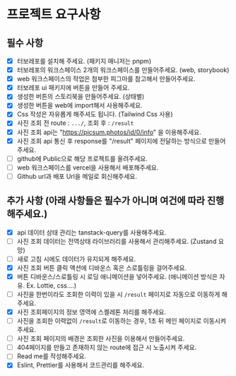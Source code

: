 # 프로젝트 요구사항

## 필수 사항

- [x] 터보레포를 설치해 주세요. (패키지 매니저는 pnpm)
- [x] 터보레포의 워크스페이스 2개의 워크스페이스를 만들어주세요. (web, storybook)
- [x] web 워크스페이스의 작업은 첨부한 피그마를 참고해서 만들어주세요.
- [x] 터보레포 ui 패키지에 버튼을 만들어 주세요.
- [x] 생성한 버튼의 스토리북을 만들어주세요. (상태별)
- [x] 생성한 버튼을 web에 import해서 사용해주세요.
- [x] Css 작성은 자유롭게 해주셔도 됩니다. (Tailwind Css 사용)
- [x] 사진 조회 전 route : `.../`, 조회 후 : `/result`
- [x] 사진 조회 api는 "https://picsum.photos/id/0/info" 을 이용해주세요.
- [x] 사진 조회 api 통신 후 response를 "/result" 페이지에 전달하는 방식으로 만들어주세요.
- [ ] github에 Public으로 해당 프로젝트를 올려주세요.
- [ ] web 워크스페이스를 vercel을 사용해서 배포해주세요.
- [ ] Github url과 배포 Url을 메일로 회신해주세요.

## 추가 사항 (아래 사항들은 필수가 아니며 여건에 따라 진행해주세요.)

- [x] api 데이터 상태 관리는 tanstack-query를 사용해주세요.
- [ ] 사진 조회 데이터는 전역상태 라이브러리를 사용해서 관리해주세요. (Zustand 요망)
- [ ] 새로 고침 시에도 데이터가 유지되게 해주세요.
- [x] 사진 조회 버튼 클릭 액션에 디바운스 혹은 스로틀링을 걸어주세요.
- [x] 버튼 디바운스/스로틀링 시 로딩 애니메이션을 넣어주세요. (애니메이션 방식은 자유. Ex. Lottie, css….)
- [ ] 사진을 한번이라도 조회한 이력이 있을 시 `/result` 페이지로 자동으로 이동하게 해주세요.
- [x] 사진 조회페이지의 정보 영역에 스켈레톤 처리를 해주세요.
- [ ] 사진을 조회한 이력없이 `/result`로 이동하는 경우, 1초 뒤 메인 페이지로 이동시켜주세요.
- [ ] 사진 조회 페이지의 배경은 조회한 사진을 이용해서 만들어주세요.
- [ ] 404페이지를 만들고 존재하지 않는 route에 접근 시 노출시켜 주세요.
- [ ] Read me를 작성해주세요.
- [x] Eslint, Prettier를 사용해서 코드관리를 해주세요.
